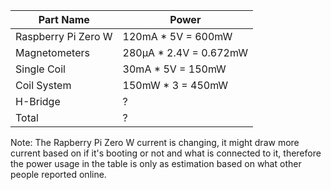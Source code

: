 Part Name  | Power
---        | ---
Raspberry Pi Zero W | 120mA * 5V = 600mW
Magnetometers | 280μA * 2.4V = 0.672mW
Single Coil | 30mA * 5V = 150mW
Coil System | 150mW * 3 = 450mW
H-Bridge | ?
Total | ?

Note: The Rapberry Pi Zero W current is changing, it might draw more current based on if it's booting or not and what is connected to it, therefore the power usage in the table is only as estimation based on what other people reported online.
